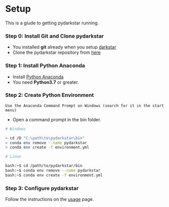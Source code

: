 # Setup

This is a giude to getting pydarkstar running.

### Step 0: Install Git and Clone pydarkstar

- You installed **git** already when you setup [darkstar][DARKS]
- Clone the pydarkstar repository from [here][GITPG]

### Step 1: Install Python Anaconda

- Install [Python Anaconda][CONDA]
- You need **Python3.7** or greater.

### Step 2: Create Python Environment

```{warning}
Use the Anaconda Command Prompt on Windows (search for it in the start menu)
```

- Open a command prompt in the bin folder.

```bash
# Windows

> cd /D "C:\path\to\pydarkstar\bin"
> conda env remove --name pydarkstar
> conda env create -f environment.yml

# Linux

bash:~$ cd /path/to/pydarkstar/bin
bash:~$ conda env remove --name pydarkstar
bash:~$ conda env create -f environment.yml
```

### Step 3: Configure pydarkstar

Follow the instructions on the [usage][USAGE] page.

[CONDA]: https://www.anaconda.com
[PYPIP]: https://pip.pypa.io/en/stable/
[PYOFF]: https://www.python.org/downloads
[USAGE]: http://adamgagorik.github.io/pydarkstar/generated/usage.html
[GITPG]: https://github.com/AdamGagorik/pydarkstar
[DARKS]: https://github.com/DarkstarProject/darkstar
[TOPAZ]: https://github.com/project-topaz/topaz
[TNEXT]: https://github.com/topaz-next/topaz
